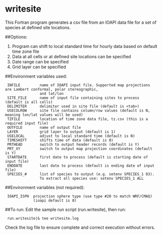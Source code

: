 writesite
========

This Fortran program generates a csv file from an IOAPI data file for a set of species at defined site locations. 

##Options:
<ol>
<li> Program can shift to local standard time for hourly data based on default time zone file </li>
<li> Data at all cells or at defined site locations can be specified </li>
<li> Date range can be specified </li>
<li> Grid layer can be specified </li>
</ol>

##Environment variables used:
```
 INFILE         name of IOAPI input file. Supported map projections are Lambert conformal, polar stereographic, 
                and lat/lon
 SITE_FILE      name of input file containing sites to process (default is all cells)
 DELIMITER      delimiter used in site file (default is <tab>)
 USECOLROW      site file contains column/row values (default is N, meaning lon/lat values will be used)
 TZFILE         location of time zone data file, tz.csv (this is a required input file)
 OUTFILE        name of output file
 LAYER          grid layer to output (default is 1)
 USELOCAL       adjust to local standard time (default is N)
 TIMESHIFT      shifts time of data (default is 0)
 PRTHEAD        switch to output header records (default is Y)
 PRT_XY         switch to output map projection coordinates (default is Y) 
 STARTDATE      first date to process (default is starting date of input file)
 ENDDATE        last date to process (default is ending date of input file)
 SPECIES_#      list of species to output (e.g. setenv SPECIES_1 O3).  
                To extract all species use: setenv SPECIES_1 ALL
```

##Environment variables (not required):
```
 IOAPI_ISPH  projection sphere type (use type #20 to match WRF/CMAQ)
             (ioapi default is 8)
```

##To run:
Edit the sample run script (run.writesite), then run:
```
 run.writesite|& tee writesite.log
```

Check the log file to ensure complete and correct execution without errors.
